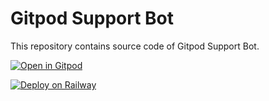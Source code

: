 # Gitpod Support Bot

This repository contains source code of Gitpod Support Bot.

[![Open in Gitpod](https://gitpod.io/button/open-in-gitpod.svg)](https://gitpod.io/#https://github.com/grimzzz-404/gitpod-bot)

[![Deploy on Railway](https://railway.app/button.svg)](https://railway.app/new/template?template=https%3A%2F%2Fgithub.com%2Fgrimzzz-404%2Fgitpod-bot&plugins=redis&envs=TOKEN%2CCHANNEL%2CAUTOMSG%2CREACT%2CROLE&TOKENDesc=Discord+Bot+Token&CHANNELDesc=Array+Of+Channels&AUTOMSGDesc=Message+that+bot+should+send+after+creating+thread.&REACTDesc=Reaction&ROLEDesc=Authorized+role+that+can+archive+any+thread&REACTDefault=%E2%9C%85&ROLEDefault=Admin)